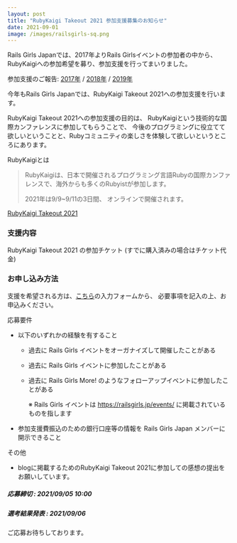 ```yaml
---
layout: post
title: "RubyKaigi Takeout 2021 参加支援募集のお知らせ"
date: 2021-09-01
image: /images/railsgirls-sq.png
---
```

Rails Girls Japanでは、2017年よりRails Girlsイベントの参加者の中から、
RubyKaigiへの参加希望を募り、参加支援を行ってまいりました。

参加支援のご報告:
<a href="/2017/09/23/rubykaigi2017-support-for-alumni/">2017年</a> /
<a href="/2018/12/04/rubykaigi2018-support-for-alumni/">2018年</a> /
<a href="/2019/06/04/rubykaigi2019-support-for-alumni/">2019年</a>


今年もRails Girls Japanでは、RubyKaigi Takeout 2021への参加支援を行います。
<p>RubyKaigi Takeout 2021への参加支援の目的は、
RubyKaigiという技術的な国際カンファレンスに参加してもらうことで、
今後のプログラミングに役立てて欲しいということと、Rubyコミュニティの楽しさを体験して欲しいというところにあります。</p>

RubyKaigiとは
<blockquote>
  <p>RubyKaigiは、日本で開催されるプログラミング言語Rubyの国際カンファレンスで、海外からも多くのRubyistが参加します。</p>

  <p>2021年は9/9~9/11の3日間、 オンラインで開催されます。 </p>

</blockquote>

[RubyKaigi Takeout 2021](https://rubykaigi.org/2021-takeout)

### 支援内容

RubyKaigi Takeout 2021 の参加チケット (すでに購入済みの場合はチケット代金)

### お申し込み方法

支援を希望される方は、<a href="https://forms.gle/PvESHb8J3q4qeKQq5">こちら</a>の入力フォームから、
必要事項を記入の上、お申込みください。

応募要件
* 以下のいずれかの経験を有すること
  * 過去に Rails Girls イベントをオーガナイズして開催したことがある
  * 過去に Rails Girls イベントに参加したことがある
  * 過去に Rails Girls More! のようなフォローアップイベントに参加したことがある

    ※ Rails Girls イベントは https://railsgirls.jp/events/ に掲載されているものを指します

* 参加支援費振込のための銀行口座等の情報を Rails Girls Japan メンバーに開示できること

その他
* blogに掲載するためのRubyKaigi Takeout 2021に参加しての感想の提出をお願いしています。

##### 応募締切 : 2021/09/05 10:00
##### 選考結果発表 : 2021/09/06


ご応募お待ちしております。
